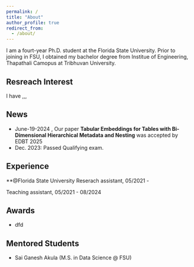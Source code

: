 ```yaml
---
permalink: /
title: "About"
author_profile: true
redirect_from: 
  - /about/
---
```


I am a fourt-year Ph.D. student at the Florida State University. Prior to joining in FSU, I obtained my bachelor degree from Institue of Engineering, Thapathali Camopus at Tribhuvan University.

Resreach Interest
---
I have ,,,

News
---
* June-19-2024 , Our paper **Tabular Embeddings for Tables with Bi-Dimensional Hierarchical Metadata and Nesting** was accepted by EDBT 2025
* Dec. 2023: Passed Qualifying exam.

Experience
------

**@Florida State University
Reserach assistant, 05/2021 -

Teaching assistant, 05/2021 - 08/2024

Awards
------
* dfd

Mentored Students
------
* Sai Ganesh Akula (M.S. in Data Science @ FSU)
  
